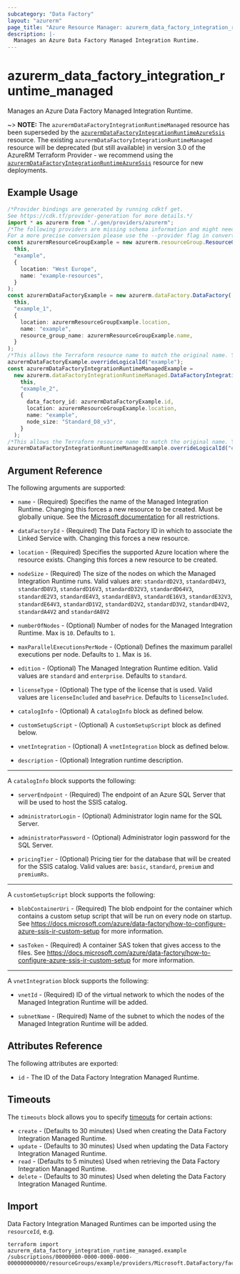 ```yaml
---
subcategory: "Data Factory"
layout: "azurerm"
page_title: "Azure Resource Manager: azurerm_data_factory_integration_runtime_managed"
description: |-
  Manages an Azure Data Factory Managed Integration Runtime.
---
```


# azurerm\_data\_factory\_integration\_runtime\_managed

Manages an Azure Data Factory Managed Integration Runtime.

\~> **NOTE:** The `azurermDataFactoryIntegrationRuntimeManaged` resource has been superseded by the [`azurermDataFactoryIntegrationRuntimeAzureSsis`](data_factory_integration_runtime_azure_ssis.html) resource. The existing `azurermDataFactoryIntegrationRuntimeManaged` resource will be deprecated (but still available) in version 3.0 of the AzureRM Terraform Provider - we recommend using the [`azurermDataFactoryIntegrationRuntimeAzureSsis`](data_factory_integration_runtime_azure_ssis.html) resource for new deployments.

## Example Usage

```typescript
/*Provider bindings are generated by running cdktf get.
See https://cdk.tf/provider-generation for more details.*/
import * as azurerm from "./.gen/providers/azurerm";
/*The following providers are missing schema information and might need manual adjustments to synthesize correctly: azurerm.
For a more precise conversion please use the --provider flag in convert.*/
const azurermResourceGroupExample = new azurerm.resourceGroup.ResourceGroup(
  this,
  "example",
  {
    location: "West Europe",
    name: "example-resources",
  }
);
const azurermDataFactoryExample = new azurerm.dataFactory.DataFactory(
  this,
  "example_1",
  {
    location: azurermResourceGroupExample.location,
    name: "example",
    resource_group_name: azurermResourceGroupExample.name,
  }
);
/*This allows the Terraform resource name to match the original name. You can remove the call if you don't need them to match.*/
azurermDataFactoryExample.overrideLogicalId("example");
const azurermDataFactoryIntegrationRuntimeManagedExample =
  new azurerm.dataFactoryIntegrationRuntimeManaged.DataFactoryIntegrationRuntimeManaged(
    this,
    "example_2",
    {
      data_factory_id: azurermDataFactoryExample.id,
      location: azurermResourceGroupExample.location,
      name: "example",
      node_size: "Standard_D8_v3",
    }
  );
/*This allows the Terraform resource name to match the original name. You can remove the call if you don't need them to match.*/
azurermDataFactoryIntegrationRuntimeManagedExample.overrideLogicalId("example");

```

## Argument Reference

The following arguments are supported:

*   `name` - (Required) Specifies the name of the Managed Integration Runtime. Changing this forces a new resource to be created. Must be globally unique. See the [Microsoft documentation](https://docs.microsoft.com/azure/data-factory/naming-rules) for all restrictions.

*   `dataFactoryId` - (Required) The Data Factory ID in which to associate the Linked Service with. Changing this forces a new resource.

*   `location` - (Required) Specifies the supported Azure location where the resource exists. Changing this forces a new resource to be created.

*   `nodeSize` - (Required) The size of the nodes on which the Managed Integration Runtime runs. Valid values are: `standardD2V3`, `standardD4V3`, `standardD8V3`, `standardD16V3`, `standardD32V3`, `standardD64V3`, `standardE2V3`, `standardE4V3`, `standardE8V3`, `standardE16V3`, `standardE32V3`, `standardE64V3`, `standardD1V2`, `standardD2V2`, `standardD3V2`, `standardD4V2`, `standardA4V2` and `standardA8V2`

*   `numberOfNodes` - (Optional) Number of nodes for the Managed Integration Runtime. Max is `10`. Defaults to `1`.

*   `maxParallelExecutionsPerNode` - (Optional) Defines the maximum parallel executions per node. Defaults to `1`. Max is `16`.

*   `edition` - (Optional) The Managed Integration Runtime edition. Valid values are `standard` and `enterprise`. Defaults to `standard`.

*   `licenseType` - (Optional) The type of the license that is used. Valid values are `licenseIncluded` and `basePrice`. Defaults to `licenseIncluded`.

*   `catalogInfo` - (Optional) A `catalogInfo` block as defined below.

*   `customSetupScript` - (Optional) A `customSetupScript` block as defined below.

*   `vnetIntegration` - (Optional) A `vnetIntegration` block as defined below.

*   `description` - (Optional) Integration runtime description.

***

A `catalogInfo` block supports the following:

*   `serverEndpoint` - (Required) The endpoint of an Azure SQL Server that will be used to host the SSIS catalog.

*   `administratorLogin` - (Optional) Administrator login name for the SQL Server.

*   `administratorPassword` - (Optional) Administrator login password for the SQL Server.

*   `pricingTier` - (Optional) Pricing tier for the database that will be created for the SSIS catalog. Valid values are: `basic`, `standard`, `premium` and `premiumRs`.

***

A `customSetupScript` block supports the following:

*   `blobContainerUri` - (Required) The blob endpoint for the container which contains a custom setup script that will be run on every node on startup. See <https://docs.microsoft.com/azure/data-factory/how-to-configure-azure-ssis-ir-custom-setup> for more information.

*   `sasToken` - (Required) A container SAS token that gives access to the files. See <https://docs.microsoft.com/azure/data-factory/how-to-configure-azure-ssis-ir-custom-setup> for more information.

***

A `vnetIntegration` block supports the following:

*   `vnetId` - (Required) ID of the virtual network to which the nodes of the Managed Integration Runtime will be added.

*   `subnetName` - (Required) Name of the subnet to which the nodes of the Managed Integration Runtime will be added.

## Attributes Reference

The following attributes are exported:

* `id` - The ID of the Data Factory Integration Managed Runtime.

## Timeouts

The `timeouts` block allows you to specify [timeouts](https://www.terraform.io/language/resources/syntax#operation-timeouts) for certain actions:

* `create` - (Defaults to 30 minutes) Used when creating the Data Factory Integration Managed Runtime.
* `update` - (Defaults to 30 minutes) Used when updating the Data Factory Integration Managed Runtime.
* `read` - (Defaults to 5 minutes) Used when retrieving the Data Factory Integration Managed Runtime.
* `delete` - (Defaults to 30 minutes) Used when deleting the Data Factory Integration Managed Runtime.

## Import

Data Factory Integration Managed Runtimes can be imported using the `resourceId`, e.g.

```shell
terraform import azurerm_data_factory_integration_runtime_managed.example /subscriptions/00000000-0000-0000-0000-000000000000/resourceGroups/example/providers/Microsoft.DataFactory/factories/example/integrationruntimes/example
```

